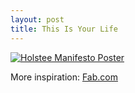 ```yaml
---
layout: post
title: This Is Your Life
---
```

[ ![Holstee Manifesto Poster][img3] ](http://images.sayzlim.net/2011/07/holstee_manifesto.png "Holstee Manifesto Poster")

[img3]: http://images.sayzlim.net/2011/07/holstee_manifesto.png "Holstee Manifesto Poster"

More inspiration: [Fab.com](http://fab.com/gojuxp "Fab")